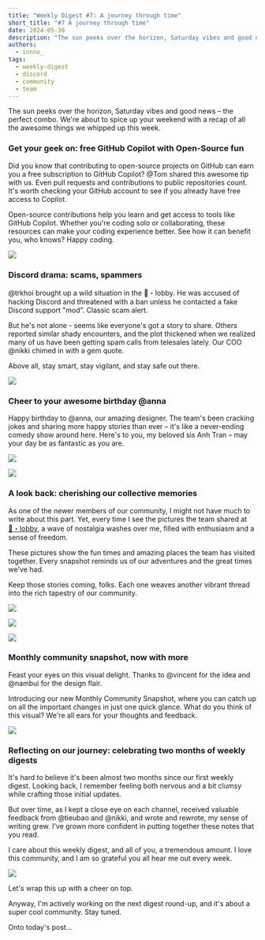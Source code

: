 ```yaml
---
title: "Weekly Digest #7: A journey through time"
short_title: "#7 A journey through time"
date: 2024-05-30
description: "The sun peeks over the horizon, Saturday vibes and good news – the perfect combo. We're about to spice up your weekend with a recap of all the awesome things we whipped up this week."
authors:
  - innno_
tags:
  - weekly-digest
  - discord
  - community
  - team
---
```

The sun peeks over the horizon, Saturday vibes and good news – the perfect combo. We're about to spice up your weekend with a recap of all the awesome things we whipped up this week.

### Get your geek on: free GitHub Copilot with Open-Source fun

Did you know that contributing to open-source projects on GitHub can earn you a free subscription to GitHub Copilot? @Tom shared this awesome tip with us. Even pull requests and contributions to public repositories count. It's worth checking your GitHub account to see if you already have free access to Copilot.

Open-source contributions help you learn and get access to tools like GitHub Copilot. Whether you're coding solo or collaborating, these resources can make your coding experience better. See how it can benefit you, who knows? Happy coding.

![](assets/7-a-journey-through-time-copilot.webp)

### Discord drama: scams, spammers

@trkhoi brought up a wild situation in the 🏢・lobby. He was accused of hacking Discord and threatened with a ban unless he contacted a fake Discord support "mod”. Classic scam alert.

But he's not alone - seems like everyone's got a story to share. Others reported similar shady encounters, and the plot thickened when we realized many of us have been getting spam calls from telesales lately. Our COO @nikki chimed in with a gem quote.

Above all, stay smart, stay vigilant, and stay safe out there.

![](assets/7-a-journey-through-time-scam.webp)

### Cheer to your awesome birthday @anna

Happy birthday to @anna, our amazing designer. The team's been cracking jokes and sharing more happy stories than ever – it's like a never-ending comedy show around here. Here's to you, my beloved sis Anh Tran – may your day be as fantastic as you are.

![](assets/7-a-journey-through-time-birthday.webp)

![](assets/7-a-journey-through-time-birthday-2.webp)

### A look back: cherishing our collective memories

As one of the newer members of our community, I might not have much to write about this part. Yet, every time I see the pictures the team shared at [🏢・lobby](https://discord.com/channels/462663954813157376/907727610417655898/1242114588863103047), a wave of nostalgia washes over me, filled with enthusiasm and a sense of freedom.

These pictures show the fun times and amazing places the team has visited together. Every snapshot reminds us of our adventures and the great times we've had.

Keep those stories coming, folks. Each one weaves another vibrant thread into the rich tapestry of our community.

![](assets/7-a-journey-through-time-nostalgic-1.webp)

![](assets/7-a-journey-through-time-nostalgic-2.webp)

![](assets/7-a-journey-through-time-nostalgic-3.webp)

### Monthly community snapshot, now with more

Feast your eyes on this visual delight. Thanks to @vincent for the idea and @nambui for the design flair.

Introducing our new Monthly Community Snapshot, where you can catch up on all the important changes in just one quick glance. What do you think of this visual? We're all ears for your thoughts and feedback.

![](assets/7-a-journey-through-time-changelog.webp)

### Reflecting on our journey: celebrating two months of weekly digests

It's hard to believe it's been almost two months since our first weekly digest. Looking back, I remember feeling both nervous and a bit clumsy while crafting those initial updates.

But over time, as I kept a close eye on each channel, received valuable feedback from @tieubao and @nikki, and wrote and rewrote, my sense of writing grew. I’ve grown more confident in putting together these notes that you read.

I care about this weekly digest, and all of you, a tremendous amount.  I love this community, and I am so grateful you all hear me out every week.

![](assets/7-a-journey-through-time-snapshot.webp)

Let's wrap this up with a cheer on top.

Anyway, I'm actively working on the next digest round-up, and it's about a super cool community. Stay tuned.

Onto today's post...
